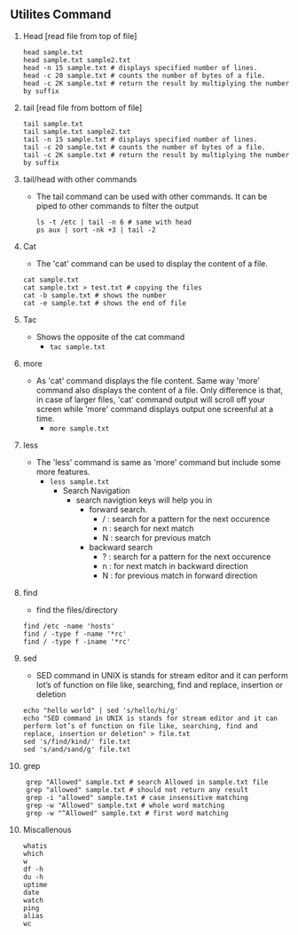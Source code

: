 ## Utilites Command

1. Head [read file from top of file]
    ```shell
    head sample.txt
    head sample.txt sample2.txt
    head -n 15 sample.txt # displays specified number of lines.
    head -c 20 sample.txt # counts the number of bytes of a file.
    head -c 2K sample.txt # return the result by multiplying the number by suffix
    ```

2. tail [read file from bottom of file]
    ```shell
    tail sample.txt
    tail sample.txt sample2.txt
    tail -n 15 sample.txt # displays specified number of lines.
    tail -c 20 sample.txt # counts the number of bytes of a file.
    tail -c 2K sample.txt # return the result by multiplying the number by suffix
    ```


3. tail/head with other commands
    - The tail command can be used with other commands. It can be piped to other commands to filter the output
        ```shell
        ls -t /etc | tail -n 6 # same with head
        ps aux | sort -nk +3 | tail -2
        ```

4. Cat 
    - The 'cat' command can be used to display the content of a file.
    ```shell
    cat sample.txt
    cat sample.txt > test.txt # copying the files
    cat -b sample.txt # shows the number
    cat -e sample.txt # shows the end of file
    ```
5. Tac 
    - Shows the opposite of the cat command
        - `tac sample.txt`

6. more
    - As 'cat' command displays the file content. Same way 'more' command also displays the content of a file. Only difference is that, in case of larger files, 'cat' command output will scroll off your screen while 'more' command displays output one screenful at a time.
        - `more sample.txt`

7. less
    - The 'less' command is same as 'more' command but include some more features.
        - `less sample.txt`
            - Search Navigation
                - search navigtion keys will help you in 
                    - forward search. 
                        - / : search for a pattern for the next occurence
                        - n : search for next match
                        - N : search for previous match
                    - backward search
                        - ? : search for a pattern for the next occurence
                        - n : for next match in backward direction
                        - N : for previous match in forward direction


8. find 
    - find the files/directory 
    ```shell
    find /etc -name 'hosts'
    find / -type f -name '*rc'
    find / -type f -iname '*rc'
    ```

9. sed
    - SED command in UNIX is stands for stream editor and it can perform lot’s of function on file like, searching, find and replace, insertion or deletion
    ```shell
    echo "hello world" | sed 's/hello/hi/g'
    echo "SED command in UNIX is stands for stream editor and it can perform lot’s of function on file like, searching, find and replace, insertion or deletion" > file.txt
    sed 's/find/kind/' file.txt
    sed 's/and/sand/g' file.txt
    ```

10. grep
```shell
    grep "Allowed" sample.txt # search Allowed in sample.txt file
    grep "allowed" sample.txt # should not return any result
    grep -i "allowed" sample.txt # case insensitive matching
    grep -w "Allowed" sample.txt # whole word matching
    grep -w "^Allowed" sample.txt # first word matching
```
10. Miscallenous
    ```shell
    whatis
    which
    w
    df -h
    du -h
    uptime
    date
    watch
    ping
    alias
    wc
    ```